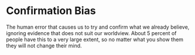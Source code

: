 # Confirmation Bias

The human error that causes us to try and confirm what we already believe, ignoring evidence that does not suit our worldview. About 5 percent of people have this to a very large extent, so no matter what you show them they will not change their mind. 
